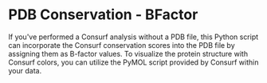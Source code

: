# PDB Conservation - BFactor

If you've performed a Consurf analysis without a PDB file, this Python script can incorporate the Consurf conservation scores into the PDB file by assigning them as B-factor values. To visualize the protein structure with Consurf colors, you can utilize the PyMOL script provided by Consurf within your data.
